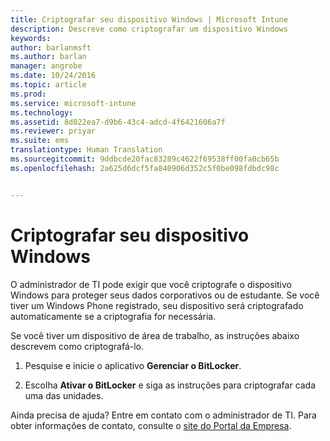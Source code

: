 ```yaml
---
title: Criptografar seu dispositivo Windows | Microsoft Intune
description: Descreve como criptografar um dispositivo Windows
keywords: 
author: barlanmsft
ms.author: barlan
manager: angrobe
ms.date: 10/24/2016
ms.topic: article
ms.prod: 
ms.service: microsoft-intune
ms.technology: 
ms.assetid: 8d022ea7-d9b6-43c4-adcd-4f6421606a7f
ms.reviewer: priyar
ms.suite: ems
translationtype: Human Translation
ms.sourcegitcommit: 9ddbcde20fac83289c4622f69538ff00fa0cb65b
ms.openlocfilehash: 2a625d6dcf5fa840906d352c5f0be098fdbdc98c


---
```



# <a name="encrypt-your-windows-device"></a>Criptografar seu dispositivo Windows

O administrador de TI pode exigir que você criptografe o dispositivo Windows para proteger seus dados corporativos ou de estudante. Se você tiver um Windows Phone registrado, seu dispositivo será criptografado automaticamente se a criptografia for necessária.

Se você tiver um dispositivo de área de trabalho, as instruções abaixo descrevem como criptografá-lo.

1.  Pesquise e inicie o aplicativo **Gerenciar o BitLocker**.

2.  Escolha **Ativar o BitLocker** e siga as instruções para criptografar cada uma das unidades.

Ainda precisa de ajuda? Entre em contato com o administrador de TI. Para obter informações de contato, consulte o [site do Portal da Empresa](http://portal.manage.microsoft.com).



<!--HONumber=Nov16_HO1-->


